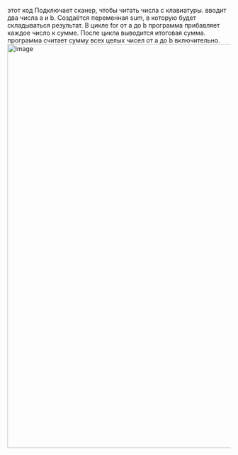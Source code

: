 этот код Подключает сканер, чтобы читать числа с клавиатуры.
вводит два числа a и b.
Создаётся переменная sum, в которую будет складываться результат.
В цикле for от a до b программа прибавляет каждое число к сумме.
После цикла выводится итоговая сумма.
программа считает сумму всех целых чисел от a до b включительно.
<img width="1882" height="912" alt="image" src="https://github.com/user-attachments/assets/6d129275-f0f7-403e-8ef9-f400b249205f" />
